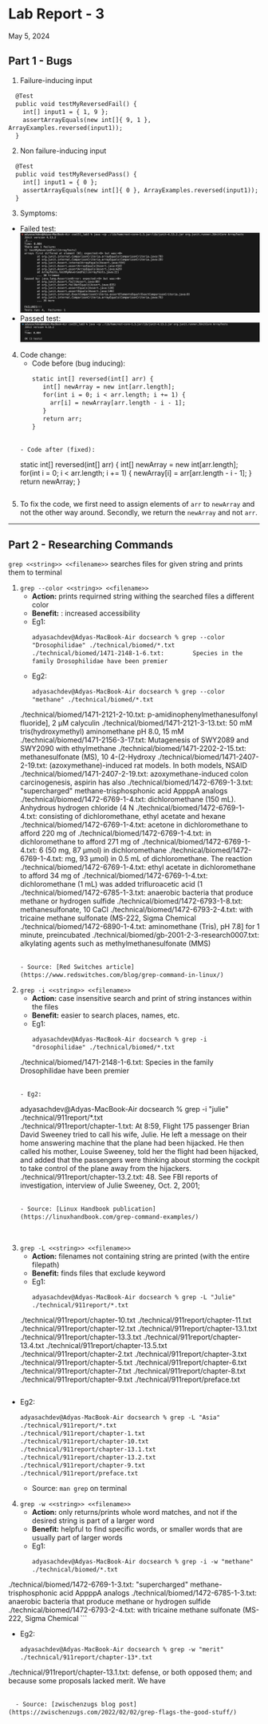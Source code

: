 # Lab Report - 3
May 5, 2024

## Part 1 - Bugs

1. Failure-inducing input
```
  @Test
  public void testMyReversedFail() {
    int[] input1 = { 1, 9 };
    assertArrayEquals(new int[]{ 9, 1 }, ArrayExamples.reversed(input1));
  }
```

2. Non failure-inducing input
```
  @Test
  public void testMyReversedPass() {
    int[] input1 = { 0 };
    assertArrayEquals(new int[]{ 0 }, ArrayExamples.reversed(input1));
  }
```

3. Symptoms:
  - Failed test:
  ![failed_test](./labreport_3_testFail.png)
  - Passed test:
  ![passed_test](./labreport_3_testPass.png)

4. Code change:
   - Code before (bug inducing):
     ```
     static int[] reversed(int[] arr) {
        int[] newArray = new int[arr.length];
        for(int i = 0; i < arr.length; i += 1) {
          arr[i] = newArray[arr.length - i - 1];
        }
        return arr;
     }  
    ```

    - Code after (fixed):
    ```
    static int[] reversed(int[] arr) {
     int[] newArray = new int[arr.length];
     for(int i = 0; i < arr.length; i += 1) {
       newArray[i] = arr[arr.length - i - 1];
     }
     return newArray;
   }
    ```

5. To fix the code, we first need to assign elements of `arr` to `newArray` and not the other way around. Secondly, we return the `newArray` and not `arr`.


--- 


## Part 2 - Researching Commands

`grep <<string>> <<filename>>` searches files for given string and prints them to terminal

1. `grep --color <<string>> <<filename>>`
   - __Action:__ prints requirned string withing the searched files a different color
   - __Benefit:__ : increased accessibility
   - Eg1:
     ```
     adyasachdev@Adyas-MacBook-Air docsearch % grep --color "Drosophilidae" ./technical/biomed/*.txt
     ./technical/biomed/1471-2148-1-6.txt:        Species in the family Drosophilidae have been premier
     ```
   - Eg2:
     ```
     adyasachdev@Adyas-MacBook-Air docsearch % grep --color "methane" ./technical/biomed/*.txt
    ./technical/biomed/1471-2121-2-10.txt:          p-amidinophenylmethanesulfonyl fluoride], 2 μM calyculin
    ./technical/biomed/1471-2121-3-13.txt:          50 mM tris(hydroxymethyl) aminomethane pH 8.0, 15 mM
    ./technical/biomed/1471-2156-3-17.txt:          Mutagenesis of SWY2089 and SWY2090 with ethylmethane
    ./technical/biomed/1471-2202-2-15.txt:          methanesulfonate (MS), 10 4-(2-Hydroxy
    ./technical/biomed/1471-2407-2-19.txt:        (azoxymethane)-induced rat models. In both models, NSAID
    ./technical/biomed/1471-2407-2-19.txt:        azoxymethane-induced colon carcinogenesis, aspirin has also
    ./technical/biomed/1472-6769-1-3.txt:        "supercharged" methane-trisphosphonic acid AppppA analogs
    ./technical/biomed/1472-6769-1-4.txt:        dichloromethane (150 mL). Anhydrous hydrogen chloride (4 N
    ./technical/biomed/1472-6769-1-4.txt:        consisting of dichloromethane, ethyl acetate and hexane
    ./technical/biomed/1472-6769-1-4.txt:        acetone in dichloromethane to afford 220 mg of 
    ./technical/biomed/1472-6769-1-4.txt:        in dichloromethane to afford 271 mg of 
    ./technical/biomed/1472-6769-1-4.txt:        6 (50 mg, 87 μmol) in dichloromethane
    ./technical/biomed/1472-6769-1-4.txt:        mg, 93 μmol) in 0.5 mL of dichloromethane. The reaction
    ./technical/biomed/1472-6769-1-4.txt:        ethyl acetate in dichloromethane to afford 34 mg of 
    ./technical/biomed/1472-6769-1-4.txt:        dichloromethane (1 mL) was added trifluroacetic acid (1
    ./technical/biomed/1472-6785-1-3.txt:        anaerobic bacteria that produce methane or hydrogen sulfide
    ./technical/biomed/1472-6793-1-8.txt:          methanesulfonate, 10 CaCl 
    ./technical/biomed/1472-6793-2-4.txt:            with tricaine methane sulfonate (MS-222, Sigma Chemical
    ./technical/biomed/1472-6890-1-4.txt:          aminomethane (Tris), pH 7.8] for 1 minute, preincubated
    ./technical/biomed/gb-2001-2-3-research0007.txt:          alkylating agents such as methylmethanesulfonate (MMS)
   ```

   - Source: [Red Switches article](https://www.redswitches.com/blog/grep-command-in-linux/)

2. `grep -i <<string>> <<filename>>`
   - __Action:__ case insensitive search and print of string instances within the files
   - __Benefit:__ easier to search places, names, etc. 
   - Eg1:
     ```
     adyasachdev@Adyas-MacBook-Air docsearch % grep -i "drosophilidae" ./technical/biomed/*.txt
    ./technical/biomed/1471-2148-1-6.txt:        Species in the family Drosophilidae have been premier
     ```
     
    - Eg2:
      ```
     adyasachdev@Adyas-MacBook-Air docsearch % grep -i "julie" ./technical/911report/*.txt  
      ./technical/911report/chapter-1.txt:    At 8:59, Flight 175 passenger Brian David Sweeney tried to call his wife, Julie. He left a message on their home answering machine that the plane had been hijacked. He then called his mother, Louise Sweeney, told her the flight had been hijacked, and added that the passengers were thinking about storming the cockpit to take control of the plane away from the hijackers.
      ./technical/911report/chapter-13.2.txt:            48. See FBI reports of investigation, interview of Julie Sweeney, Oct. 2, 2001;
   ```

   - Source: [Linux Handbook publication](https://linuxhandbook.com/grep-command-examples/)

    
3. `grep -L <<string>> <<filename>>`
   - __Action:__ filenames not containing string are printed (with the entire filepath)
   - __Benefit:__ finds files that exclude keyword
   - Eg1:
     ```
     adyasachdev@Adyas-MacBook-Air docsearch % grep -L "Julie" ./technical/911report/*.txt
    ./technical/911report/chapter-10.txt
    ./technical/911report/chapter-11.txt
    ./technical/911report/chapter-12.txt
    ./technical/911report/chapter-13.1.txt
    ./technical/911report/chapter-13.3.txt
    ./technical/911report/chapter-13.4.txt
    ./technical/911report/chapter-13.5.txt
    ./technical/911report/chapter-2.txt
    ./technical/911report/chapter-3.txt
    ./technical/911report/chapter-5.txt
    ./technical/911report/chapter-6.txt
    ./technical/911report/chapter-7.txt
    ./technical/911report/chapter-8.txt
    ./technical/911report/chapter-9.txt
    ./technical/911report/preface.txt
   ```
   
  - Eg2:
    ```
    adyasachdev@Adyas-MacBook-Air docsearch % grep -L "Asia" ./technical/911report/*.txt
    ./technical/911report/chapter-1.txt
    ./technical/911report/chapter-10.txt
    ./technical/911report/chapter-13.1.txt
    ./technical/911report/chapter-13.2.txt
    ./technical/911report/chapter-9.txt
    ./technical/911report/preface.txt
    ```

    - Source: `man grep` on terminal

4. `grep -w <<string>> <<filename>>`
   - __Action:__ only returns/prints whole word matches, and not if the desired string is part of a larger word
   - __Benefit:__ helpful to find specific words, or smaller words that are usually part of larger words
   - Eg1:
     ```
     adyasachdev@Adyas-MacBook-Air docsearch % grep -i -w "methane" ./technical/biomed/*.txt       
  ./technical/biomed/1472-6769-1-3.txt:        "supercharged" methane-trisphosphonic acid AppppA analogs
  ./technical/biomed/1472-6785-1-3.txt:        anaerobic bacteria that produce methane or hydrogen sulfide
  ./technical/biomed/1472-6793-2-4.txt:            with tricaine methane sulfonate (MS-222, Sigma Chemical
    ```
    
  - Eg2:
    ```
    adyasachdev@Adyas-MacBook-Air docsearch % grep -w "merit" ./technical/911report/chapter-13*.txt
  ./technical/911report/chapter-13.1.txt:                defense, or both opposed them; and because some proposals lacked merit. We have
  ```
    
    - Source: [zwischenzugs blog post](https://zwischenzugs.com/2022/02/02/grep-flags-the-good-stuff/)





